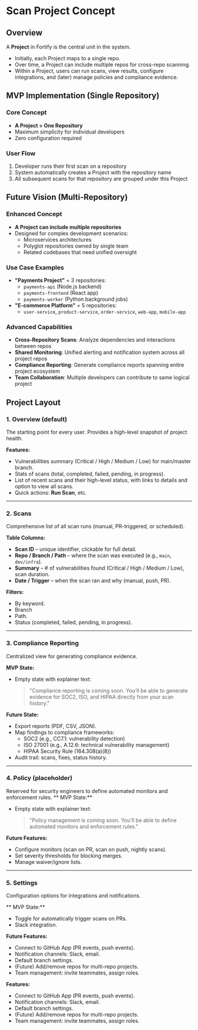 # Scan Project Concept

## Overview

A **Project** in Fortify is the central unit in the system.  
- Initially, each Project maps to a single repo.  
- Over time, a Project can include multiple repos for cross-repo scanning.  
- Within a Project, users can run scans, view results, configure integrations, and (later) manage policies and compliance evidence.  


## MVP Implementation (Single Repository)

### Core Concept
- **A Project = One Repository**
- Maximum simplicity for individual developers
- Zero configuration required

### User Flow
1. Developer runs their first scan on a repository
2. System automatically creates a Project with the repository name
3. All subsequent scans for that repository are grouped under this Project

## Future Vision (Multi-Repository)

### Enhanced Concept
- **A Project can include multiple repositories**
- Designed for complex development scenarios:
  - Microservices architectures
  - Polyglot repositories owned by single team
  - Related codebases that need unified oversight

### Use Case Examples
- **"Payments Project"** = 3 repositories:
  - `payments-api` (Node.js backend)
  - `payments-frontend` (React app)
  - `payments-worker` (Python background jobs)
- **"E-commerce Platform"** = 5 repositories:
  - `user-service`, `product-service`, `order-service`, `web-app`, `mobile-app`

### Advanced Capabilities
- **Cross-Repository Scans**: Analyze dependencies and interactions between repos
- **Shared Monitoring**: Unified alerting and notification system across all project repos
- **Compliance Reporting**: Generate compliance reports spanning entire project ecosystem
- **Team Collaboration**: Multiple developers can contribute to same logical project

## Project Layout

### 1. Overview (default)
The starting point for every user. Provides a high-level snapshot of project health.

**Features:**
- Vulnerabilities summary (Critical / High / Medium / Low) for main/master branch.
- Stats of scans (total, completed, failed, pending, in progress).
- List of recent scans and their high-level status, with links to details and option to view all scans.
- Quick actions: **Run Scan**, etc.

---

### 2. Scans
Comprehensive list of all scan runs (manual, PR-triggered, or scheduled).

**Table Columns:**
- **Scan ID** – unique identifier, clickable for full detail.
- **Repo / Branch / Path** – where the scan was executed (e.g., `main`, `dev/infra`).
- **Summary** – # of vulnerabilities found (Critical / High / Medium / Low), scan duration.
- **Date / Trigger** – when the scan ran and why (manual, push, PR).

**Filters:**
- By keyword.
- Branch
- Path.
- Status (completed, failed, pending, in progress).

---

### 3. Compliance Reporting
Centralized view for generating compliance evidence.

**MVP State:**
- Empty state with explainer text:
  > "Compliance reporting is coming soon. You’ll be able to generate evidence for SOC2, ISO, and HIPAA directly from your scan history."

**Future State:**
- Export reports (PDF, CSV, JSON).
- Map findings to compliance frameworks:
  - SOC2 (e.g., CC7.1: vulnerability detection)
  - ISO 27001 (e.g., A.12.6: technical vulnerability management)
  - HIPAA Security Rule (164.308(a)(8))
- Audit trail: scans, fixes, status history.

---

### 4. Policy (placeholder)
Reserved for security engineers to define automated monitors and enforcement rules.
** MVP State:**
- Empty state with explainer text:
  > "Policy management is coming soon. You’ll be able to define automated monitors and enforcement rules."

**Future Features:**
- Configure monitors (scan on PR, scan on push, nightly scans).
- Set severity thresholds for blocking merges.
- Manage waiver/ignore lists.

---

### 5. Settings
Configuration options for integrations and notifications.

** MVP State:**
- Toggle for automatically trigger scans on PRs.
- Slack integration.

**Future Features:**
- Connect to GitHub App (PR events, push events).
- Notification channels: Slack, email.
- Default branch settings.
- (Future) Add/remove repos for multi-repo projects.
- Team management: invite teammates, assign roles.

**Features:**
- Connect to GitHub App (PR events, push events).
- Notification channels: Slack, email.
- Default branch settings.
- (Future) Add/remove repos for multi-repo projects.
- Team management: invite teammates, assign roles.



